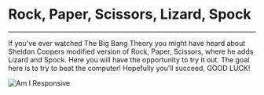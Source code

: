 # Rock, Paper, Scissors, Lizard, Spock
---
If you've ever watched The Big Bang Theory you might have heard about Sheldon Coopers modified version of Rock, Paper, Scissors, where he adds Lizard and Spock. Here you will have the opportunity to try it out.
The goal here is to try to beat the computer! Hopefully you'll succeed, GOOD LUCK! 

![Am I Responsive](assets/images/Ska%CC%88rmavbild%202022-11-01%20kl.%2019.09.31.png)